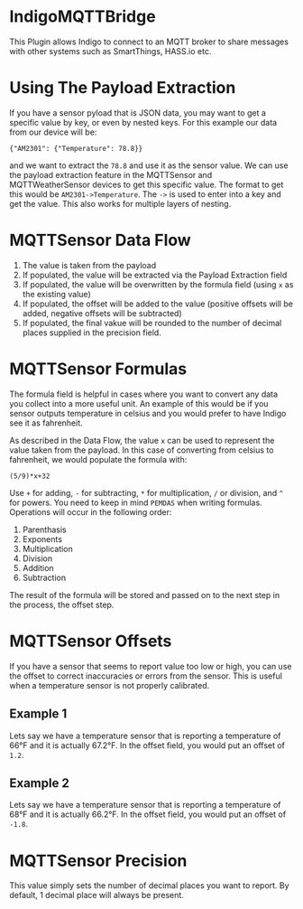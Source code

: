 # IndigoMQTTBridge

This Plugin allows Indigo to connect to an MQTT broker to share messages with other systems such as SmartThings, HASS.io etc.

# Using The Payload Extraction
If you have a sensor pyload that is JSON data, you may want to get a specific value by key, or even by nested keys. For this example our data from our device will be:
```
{"AM2301": {"Temperature": 78.8}}
```
and we want to extract the `78.8` and use it as the sensor value. We can use the payload extraction feature in the MQTTSensor and MQTTWeatherSensor devices to get this specific value. The format to get this would be `AM2301->Temperature`. The `->` is used to enter into a key and get the value. This also works for multiple layers of nesting.

# MQTTSensor Data Flow
1) The value is taken from the payload
2) If populated, the value will be extracted via the Payload Extraction field
3) If populated, the value will be overwritten by the formula field (using `x` as the existing value)
4) If populated, the offset will be added to the value (positive offsets will be added, negative offsets will be subtracted)
5) If populated, the final vakue will be rounded to the number of decimal places supplied in the precision field.

# MQTTSensor Formulas
The formula field is helpful in cases where you want to convert any data you collect into a more useful unit. An example of this would be if you sensor outputs temperature in celsius and you would prefer to have Indigo see it as fahrenheit.

As described in the Data Flow, the value `x` can be used to represent the value taken from the payload. In this case of converting from celsius to fahrenheit, we would populate the formula with: 
```
(5/9)*x+32
```
Use `+` for adding, `-` for subtracting, `*` for multiplication, `/` or division, and `^` for powers. You need to keep in mind `PEMDAS` when writing formulas. Operations will occur in the following order: 
1) Parenthasis
2) Exponents
3) Multiplication
4) Division
5) Addition
6) Subtraction

The result of the formula will be stored and passed on to the next step in the process, the offset step.

# MQTTSensor Offsets
If you have a sensor that seems to report value too low or high, you can use the offset to correct inaccuracies or errors from the sensor. This is useful when a temperature sensor is not properly calibrated.

## Example 1
Lets say we have a temperature sensor that is reporting a temperature of 66°F and it is actually 67.2°F. In the offset field, you would put an offset of `1.2`.

## Example 2
Lets say we have a temperature sensor that is reporting a temperature of 68°F and it is actually 66.2°F. In the offset field, you would put an offset of `-1.8`.

# MQTTSensor Precision
This value simply sets the number of decimal places you want to report. By default, 1 decimal place will always be present.
